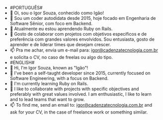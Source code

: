 - #PORTUGUÊS#
- 👋 Oi, sou o Igor Souza, conhecido como Igão!
- 👀 Sou um coder autodidata desde 2015, hoje focado em Engenharia de Software Sênior, com foco em Backend.
- 🌱 Atualmente eu estou aprendendo Ruby on Rails.
- 💞️ Gosto de colaborar com projetos com objetivos específicos e de preferência com grandes valores envolvidos. Sou entusiasta, gosto de aprender e de liderar times que desejam crescer.
- 📫 Pra me achar, envia um e-mail para: igor@cadenzatecnologia.com.br e solicita o CV, no caso de freelas ou algo do tipo.
- #ENGLISH#
- 👋 Hi, I'm Igor Souza, known as "Igão"!
- 👀 I've been a self-taught developer since 2015, currently focused on Software Engineering, with a focus on Backend.
- 🌱 I'm currently learning Ruby on Rails.
- 💞️ I like to collaborate with projects with specific objectives and preferably with great values involved. I am enthusiastic, I like to learn and to lead teams that want to grow.
- 📫 To find me, send an email to: igor@cadenzatecnologia.com.br and ask for your CV, in the case of freelance work or something similar.

<!---
igorsouzadevbr/igorsouzadevbr is a ✨ special ✨ repository because its `README.md` (this file) appears on your GitHub profile.
You can click the Preview link to take a look at your changes.
--->
